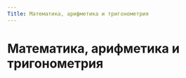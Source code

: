 ```yaml
---
Title: Математика, арифметика и тригонометрия
---
```


Математика, арифметика и тригонометрия
===============================

<!-- TOC -->
